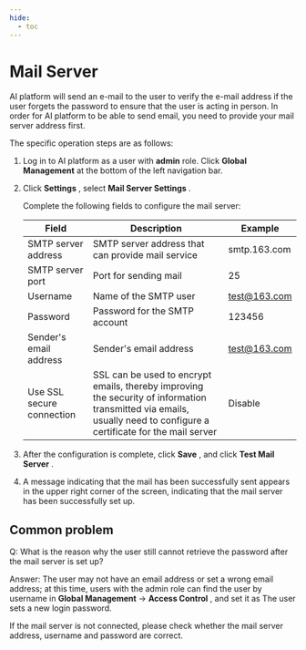 ```yaml
---
hide:
  - toc
---
```


# Mail Server

AI platform will send an e-mail to the user to verify the e-mail address if the user forgets the password to ensure that the user is acting in person.
In order for AI platform to be able to send email, you need to provide your mail server address first.

The specific operation steps are as follows:

1. Log in to AI platform as a user with __admin__ role. Click __Global Management__ at the bottom of the left navigation bar.

    

1. Click __Settings__ , select __Mail Server Settings__ .

    

    Complete the following fields to configure the mail server:

    | Field | Description | Example |
    | ----- | ----------- | ------------ |
    | SMTP server address | SMTP server address that can provide mail service | smtp.163.com |
    | SMTP server port | Port for sending mail | 25 |
    | Username | Name of the SMTP user | test@163.com |
    | Password | Password for the SMTP account | 123456 |
    | Sender's email address | Sender's email address | test@163.com |
    | Use SSL secure connection | SSL can be used to encrypt emails, thereby improving the security of information transmitted via emails, usually need to configure a certificate for the mail server | Disable |

1. After the configuration is complete, click __Save__ , and click __Test Mail Server__ .

    

1. A message indicating that the mail has been successfully sent appears in the upper right corner of the screen, indicating that the mail server has been successfully set up.

    

## Common problem

Q: What is the reason why the user still cannot retrieve the password after the mail server is set up?

Answer: The user may not have an email address or set a wrong email address; at this time, users with the admin role can find the user by username in __Global Management__ -> __Access Control__ , and set it as The user sets a new login password.

If the mail server is not connected, please check whether the mail server address, username and password are correct.